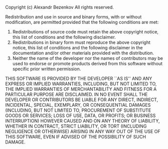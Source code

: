 ﻿ Copyright (c) Alexandr Bezenkov
 All rights reserved.

 Redistribution and use in source and binary forms, with or without
 modification, are permitted provided that the following conditions
 are met:
 1. Redistributions of source code must retain the above copyright
    notice, this list of conditions and the following disclaimer.
 2. Redistributions in binary form must reproduce the above copyright
    notice, this list of conditions and the following disclaimer in the
    documentation and/or other materials provided with the distribution.
 3. Neither the name of the developer nor the names of contributors
    may be used to endorse or promote products derived from this software
    without specific prior written permission.

 THIS SOFTWARE IS PROVIDED BY THE DEVELOPER ``AS IS'' AND
 ANY EXPRESS OR IMPLIED WARRANTIES, INCLUDING, BUT NOT LIMITED TO, THE
 IMPLIED WARRANTIES OF MERCHANTABILITY AND FITNESS FOR A PARTICULAR PURPOSE
 ARE DISCLAIMED.  IN NO EVENT SHALL THE DEVELOPER OR CONTRIBUTORS BE LIABLE
 FOR ANY DIRECT, INDIRECT, INCIDENTAL, SPECIAL, EXEMPLARY, OR CONSEQUENTIAL
 DAMAGES (INCLUDING, BUT NOT LIMITED TO, PROCUREMENT OF SUBSTITUTE GOODS
 OR SERVICES; LOSS OF USE, DATA, OR PROFITS; OR BUSINESS INTERRUPTION)
 HOWEVER CAUSED AND ON ANY THEORY OF LIABILITY, WHETHER IN CONTRACT, STRICT
 LIABILITY, OR TORT (INCLUDING NEGLIGENCE OR OTHERWISE) ARISING IN ANY WAY
 OUT OF THE USE OF THIS SOFTWARE, EVEN IF ADVISED OF THE POSSIBILITY OF
SUCH DAMAGE.
